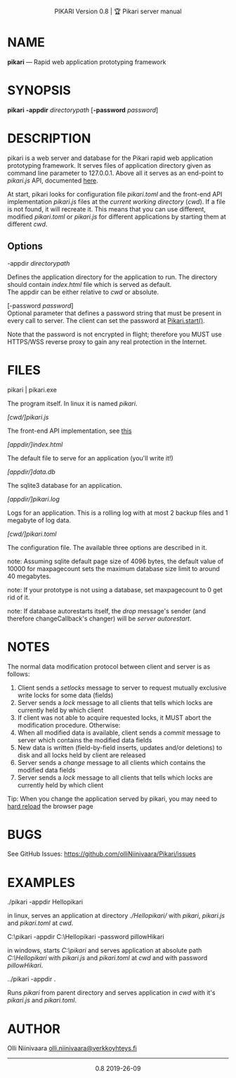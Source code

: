 <p style="text-align: center;">PIKARI Version 0.8 | 🏆 Pikari server manual</p>

NAME
====

**pikari** — Rapid web application prototyping framework

SYNOPSIS
========
**pikari** **-appdir** _directorypath_ \[**-password** _password_\]

DESCRIPTION
===========

pikari is a web server and database for the Pikari rapid web application prototyping framework.
It serves files of application directory given as command line parameter to 127.0.0.1.
Above all it serves as an end-point to *pikari.js* API, documented [here](http://htmlpreview.github.io/?https://github.com/olliNiinivaara/Pikari/blob/master/doc/pikari_API.html).

At start, pikari looks for configuration file *pikari.toml* and the front-end API implementation *pikari.js* files at the *current working directory* (*cwd*).
If a file is not found, it will recreate it.
This means that you can use different, modified *pikari.toml* or *pikari.js* for different applications by starting them at different *cwd*.

Options
-------

-appdir _directorypath_

Defines the application directory for the application to run. The directory should contain *index.html* file which is served as default.    
The appdir can be either relative to *cwd* or absolute.

\[-password _password_\]  
Optional parameter that defines a password string that must be present in every call to server. The client can set the password at [Pikari.start()](http://htmlpreview.github.io/?https://github.com/olliNiinivaara/Pikari/blob/master/doc/pikari_API.html#.start).

Note that the password is not encrypted in flight; therefore you MUST use HTTPS/WSS reverse proxy to gain any real protection in the Internet.
</p>


FILES
=====

pikari | pikari.exe

The program itself. In linux it is named *pikari*.

*\[cwd/\]pikari.js*

The front-end API implementation, see [this](http://htmlpreview.github.io/?https://github.com/olliNiinivaara/Pikari/blob/master/doc/pikari_API.html)

*\[appdir/\]index.html*

The default file to serve for an application (you'll write it!)

*\[appdir/\]data.db*

The sqlite3 database for an application.

*\[appdir/\]pikari.log*

Logs for an application. This is a rolling log with at most 2 backup files and 1 megabyte of log data.

*\[cwd/\]pikari.toml*

The configuration file. The available three options are described in it.
   
note: Assuming sqlite default page size of 4096 bytes, the default value of 10000 for maxpagecount sets the maximum database size limit to around 40 megabytes.

note: If your prototype is not using a database, set maxpagecount to 0 get rid of it.

note: If database autorestarts itself, the *drop* message's sender (and therefore changeCallback's changer) will be *server autorestart*.

NOTES
===========

The normal data modification protocol between client and server is as follows:
1. Client sends a *setlocks* message to server to request mutually exclusive write locks for some data (fields)
2. Server sends a *lock* message to all clients that tells which locks are currently held by which client
3. If client was not able to acquire requested locks, it MUST abort the modification procedure. Otherwise:
4. When all modified data is available, client sends a *commit* message to server which contains the modified data fields
5. New data is written (field-by-field inserts, updates and/or deletions) to disk and all locks held by client are released
6. Server sends a *change* message to all clients which contains the modified data fields
7. Server sends a *lock* message to all clients that tells which locks are currently held by which client

Tip: When you change the application served by pikari, you may need to
[hard reload](https://en.wikipedia.org/wiki/Wikipedia:Bypass_your_cache) the browser page

BUGS
====

See GitHub Issues: <https://github.com/olliNiinivaara/Pikari/issues>

EXAMPLES
========

./pikari -appdir Hellopikari

in linux, serves an application at directory _./_Hellopikari_/_ with *pikari*, *pikari.js* and *pikari.toml* at *cwd*.


C:\pikari -appdir C:\\Hellopikari -password pillowHikari

in windows, starts *C:\\pikari* and serves application at absolute path _C:\\Hellopikari_  with *pikari.js* and *pikari.toml* at *cwd* and with password _pillowHikari_.


../pikari -appdir .

Runs *pikari* from parent directory and serves application in *cwd* with it's *pikari.js* and *pikari.toml*.

AUTHOR
======

Olli Niinivaara <olli.niinivaara@verkkoyhteys.fi>

---

<p style="text-align: center;">0.8 2019-26-09</p>